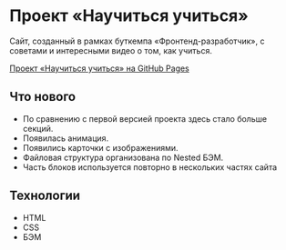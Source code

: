 # Проект «Научиться учиться»

Сайт, созданный в рамках буткемпа «Фронтенд-разработчик», с советами и интересными видео о том, как учиться.

[Проект «Научиться учиться» на GitHub Pages](https://alice-rami.github.io/how-to-learn-bootcamp/)

## Что нового

* По сравнению с первой версией проекта здесь стало больше секций.
* Появилась анимация.
* Появились карточки с изображениями.
* Файловая структура организована по Nested БЭМ.
* Часть блоков используется повторно в нескольких частях сайта

## Технологии

* HTML
* CSS
* БЭМ
